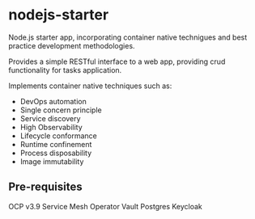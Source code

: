 # nodejs-starter

Node.js starter app, incorporating container native technigues and best practice development methodologies.

Provides a simple RESTful interface to a web app, providing crud functionality for tasks application.

Implements container native techniques such as:

* DevOps automation
* Single concern principle
* Service discovery
* High Observability
* Lifecycle conformance
* Runtime confinement
* Process disposability
* Image immutability

## Pre-requisites
OCP v3.9
Service Mesh Operator
Vault
Postgres
Keycloak



